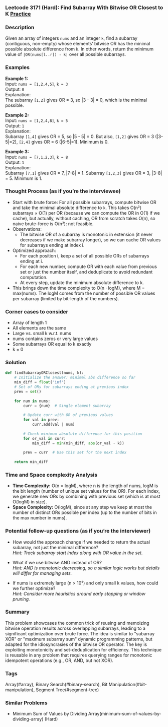 ### Leetcode 3171 (Hard): Find Subarray With Bitwise OR Closest to K [Practice](https://leetcode.com/problems/find-subarray-with-bitwise-or-closest-to-k)

### Description  
Given an array of integers `nums` and an integer `k`, find a subarray (contiguous, non-empty) whose elements’ bitwise OR has the minimal possible absolute difference from `k`. In other words, return the minimum value of `|OR(nums[l..r]) - k|` over all possible subarrays.

### Examples  

**Example 1:**  
Input: `nums = [1,2,4,5]`, `k = 3`  
Output: `0`  
Explanation:  
The subarray `[1,2]` gives OR = 3, so |3 - 3| = 0, which is the minimal possible.

**Example 2:**  
Input: `nums = [1,2,4,8]`, `k = 5`  
Output: `1`  
Explanation:  
Subarray `[1,4]` gives OR = 5, so |5 - 5| = 0. But also, `[1,2]` gives OR = 3 (|3-5|=2), `[2,4]` gives OR = 6 (|6-5|=1). Minimum is 0.

**Example 3:**  
Input: `nums = [7,1,2,3]`, `k = 8`  
Output: `1`  
Explanation:  
Subarray `[7,1]` gives OR = 7, |7-8| = 1. Subarray `[1,2,3]` gives OR = 3, |3-8| = 5. Minimum is 1.


### Thought Process (as if you’re the interviewee)  
- Start with brute force: For all possible subarrays, compute bitwise OR and take the minimal absolute difference to `k`. This takes O(n²) subarrays × O(1) per OR (because we can compute the OR in O(1) if we cache), but actually, without caching, OR from scratch takes O(n), so naive brute-force is O(n³): not feasible.
- Observations:
  - The bitwise OR of a subarray is monotonic in extension (it never decreases if we make subarray longer), so we can cache OR values for subarrays ending at index i.
- Optimized approach:
  - For each position i, keep a set of all possible ORs of subarrays ending at i.
  - For each new number, compute OR with each value from previous set or just the number itself, and deduplicate to avoid redundant computation.
  - At every step, update the minimum absolute difference to k.
- This brings down the time complexity to O(n · logM), where M = max(nums). The logM comes from the number of possible OR values per subarray (limited by bit-length of the numbers).

### Corner cases to consider  
- Array of length 1
- All elements are the same
- Large vs. small k w.r.t. nums
- nums contains zeros or very large values
- Some subarrays OR equal to k exactly
- k = 0

### Solution

```python
def findSubarrayORClosest(nums, k):
    # Initialize the answer: minimal abs difference so far
    min_diff = float('inf')
    # Set of ORs for subarrays ending at previous index
    prev = set()
    
    for num in nums:
        curr = {num}  # Single element subarray
        
        # Update curr with OR of previous values
        for val in prev:
            curr.add(val | num)
        
        # Check minimum absolute difference for this position
        for or_val in curr:
            min_diff = min(min_diff, abs(or_val - k))
        
        prev = curr  # Use this set for the next index
    
    return min_diff
```

### Time and Space complexity Analysis  

- **Time Complexity:** O(n × logM), where n is the length of nums, logM is the bit length (number of unique set values for the OR). For each index, we generate new ORs by combining with previous set (which is at most O(logM) in size).
- **Space Complexity:** O(logM), since at any step we keep at most the number of distinct ORs possible per index (up to the number of bits in the max number in nums).


### Potential follow-up questions (as if you’re the interviewer)  

- How would the approach change if we needed to return the actual subarray, not just the minimal difference?  
  *Hint: Track subarray start index along with OR value in the set.*

- What if we use bitwise AND instead of OR?  
  *Hint: AND is monotonic decreasing, so a similar logic works but details will differ for managing sets.*

- If nums is extremely large (n \> 10⁵) and only small k values, how could we further optimize?  
  *Hint: Consider more heuristics around early stopping or window pruning.*


### Summary
This problem showcases the common trick of reusing and memoizing bitwise operation results across overlapping subarrays, leading to a significant optimization over brute force. The idea is similar to "subarray XOR" or "maximum subarray sum" dynamic programming patterns, but adapted for the idiosyncrasies of the bitwise OR operator. The key is exploiting monotonicity and set-deduplication for efficiency. This technique is reusable in any problem that requires querying ranges for monotonic idempotent operations (e.g., OR, AND, but not XOR).

### Tags
Array(#array), Binary Search(#binary-search), Bit Manipulation(#bit-manipulation), Segment Tree(#segment-tree)

### Similar Problems
- Minimum Sum of Values by Dividing Array(minimum-sum-of-values-by-dividing-array) (Hard)